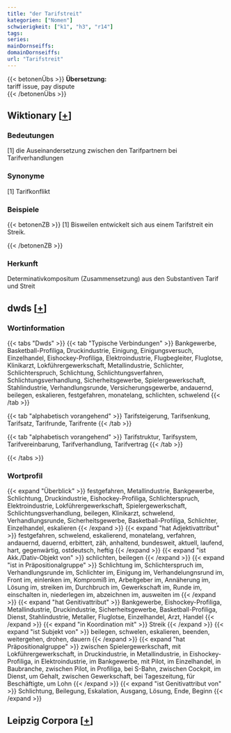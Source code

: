```yaml
---
title: "der Tarifstreit"
kategorien: ["Nomen"]
schwierigkeit: ["k1", "h3", "r14"]
tags:
series:
mainDornseiffs:
domainDornseiffs:
url: "Tarifstreit"
---
```


{{< betonenÜbs >}}
**Übersetzung:**  
tariff issue, pay  dispute  
{{< /betonenÜbs >}}

## Wiktionary [[+](https://de.wiktionary.org/wiki/Tarifstreit)]

### Bedeutungen
[1] die Auseinandersetzung zwischen den Tarifpartnern bei Tarifverhandlungen  

### Synonyme
[1] Tarifkonflikt  

### Beispiele
{{< betonenZB >}}
[1] Bisweilen entwickelt sich aus einem Tarifstreit ein Streik.  

{{< /betonenZB >}}
### Herkunft
Determinativkompositum (Zusammensetzung) aus den Substantiven Tarif und Streit  



## dwds [[+](https://www.dwds.de/wb/Tarifstreit)]

### Wortinformation
{{< tabs "Dwds" >}}
{{< tab "Typische Verbindungen" >}}
Bankgewerbe, Basketball-Profiliga, Druckindustrie, Einigung, Einigungsversuch, Einzelhandel, Eishockey-Profiliga, Elektroindustrie, Flugbegleiter, Fluglotse, Klinikarzt, Lokführergewerkschaft, Metallindustrie, Schlichter, Schlichterspruch, Schlichtung, Schlichtungsverfahren, Schlichtungsverhandlung, Sicherheitsgewerbe, Spielergewerkschaft, Stahlindustrie, Verhandlungsrunde, Versicherungsgewerbe, andauernd, beilegen, eskalieren, festgefahren, monatelang, schlichten, schwelend
{{< /tab >}}

{{< tab "alphabetisch vorangehend" >}}
Tarifsteigerung, Tarifsenkung, Tarifsatz, Tarifrunde, Tarifrente
{{< /tab >}}

{{< tab "alphabetisch vorangehend" >}}
Tarifstruktur, Tarifsystem, Tarifvereinbarung, Tarifverhandlung, Tarifvertrag
{{< /tab >}}

{{< /tabs >}}

### Wortprofil
{{< expand "Überblick" >}} festgefahren, Metallindustrie, Bankgewerbe, Schlichtung, Druckindustrie, Eishockey-Profiliga, Schlichterspruch, Elektroindustrie, Lokführergewerkschaft, Spielergewerkschaft, Schlichtungsverhandlung, beilegen, Klinikarzt, schwelend, Verhandlungsrunde, Sicherheitsgewerbe, Basketball-Profiliga, Schlichter, Einzelhandel, eskalieren {{< /expand >}}
{{< expand "hat Adjektivattribut" >}} festgefahren, schwelend, eskalierend, monatelang, verfahren, andauernd, dauernd, erbittert, zäh, anhaltend, bundesweit, aktuell, laufend, hart, gegenwärtig, ostdeutsch, heftig {{< /expand >}}
{{< expand "ist Akk./Dativ-Objekt von" >}} schlichten, beilegen {{< /expand >}}
{{< expand "ist in Präpositionalgruppe" >}} Schlichtung im, Schlichterspruch im, Verhandlungsrunde im, Schlichter im, Einigung im, Verhandelungnsrund im, Front im, einlenken im, Kompromiß im, Arbeitgeber im, Annäherung im, Lösung im, streiken im, Durchbruch im, Gewerkschaft im, Runde im, einschalten in, niederlegen im, abzeichnen im, ausweiten im {{< /expand >}}
{{< expand "hat Genitivattribut" >}} Bankgewerbe, Eishockey-Profiliga, Metallindustrie, Druckindustrie, Sicherheitsgewerbe, Basketball-Profiliga, Dienst, Stahlindustrie, Metaller, Fluglotse, Einzelhandel, Arzt, Handel {{< /expand >}}
{{< expand "in Koordination mit" >}} Streik {{< /expand >}}
{{< expand "ist Subjekt von" >}} beilegen, schwelen, eskalieren, beenden, weitergehen, drohen, dauern {{< /expand >}}
{{< expand "hat Präpositionalgruppe" >}} zwischen Spielergewerkschaft, mit Lokführergewerkschaft, in Druckindustrie, in Metallindustrie, in Eishockey-Profiliga, in Elektroindustrie, im Bankgewerbe, mit Pilot, im Einzelhandel, in Baubranche, zwischen Pilot, in Profiliga, bei S-Bahn, zwischen Cockpit, im Dienst, um Gehalt, zwischen Gewerkschaft, bei Tageszeitung, für Beschäftigte, um Lohn {{< /expand >}}
{{< expand "ist Genitivattribut von" >}} Schlichtung, Beilegung, Eskalation, Ausgang, Lösung, Ende, Beginn {{< /expand >}}

## Leipzig Corpora [[+](https://corpora.uni-leipzig.de/en/res?word=Tarifstreit&corpusId=deu_newscrawl-public_2018)]

